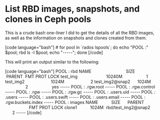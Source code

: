 # List RBD images, snapshots, and clones in Ceph pools


This is a crude bash one-liner I did to get the details of all the RBD images, as well as the information on snapshots and clones created from them.

\[code language="bash"\] # for pool in \`rados lspools\`; do echo "POOL :" $pool; rbd ls -l $pool; echo "-----"; done \[/code\]

This will print an output similar to the following:

\[code language="bash"\] POOL : rbd NAME                             SIZE        PARENT  FMT PROT LOCK test\_img                        10240M                    1 test\_img2                      1024M                      2 test\_img2@snap2      1024M                      2                    yes ----- POOL : .rgw.root ----- POOL : .rgw.control ----- POOL : .rgw ----- POOL : .rgw.gc ----- POOL : .users.uid ----- POOL : .users ----- POOL : .users.swift ----- POOL : .users.email ----- POOL : .rgw.buckets.index ----- POOL : images NAME           SIZE      PARENT                               FMT PROT LOCK clone1           1024M  rbd/test\_img2@snap2             2 ----- \[/code\]

